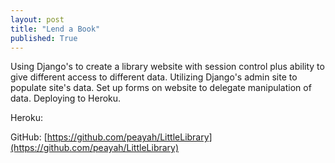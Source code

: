 ```yaml
---
layout: post
title: "Lend a Book"
published: True
---
```


Using Django's to create a library website with session control plus ability to give different access to different data.
Utilizing Django's admin site to populate site's data. Set up forms on website to delegate manipulation of data. Deploying to Heroku.

Heroku:

GitHub: [https://github.com/peayah/LittleLibrary](https://github.com/peayah/LittleLibrary)
